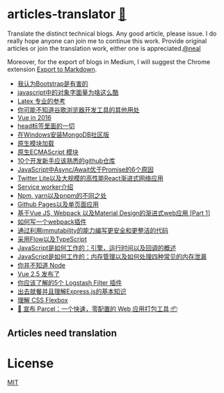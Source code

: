 # articles-translator [:memo:](https://github.com/neal1991/articles-translator/edit/master/README.md)
Translate the distinct technical blogs. Any good article, please issue. I do really hope anyone can join me to continue this work. Provide original articles or join the translation work, either one is appreciated.[@neal](mailto:bing@stu.ecnu.edu.cn)

Moreover, for the export of blogs in Medium, I will suggest the Chrome extension [Export to Markdown](https://chrome.google.com/webstore/detail/export-to-markdown/dodkihcbgpjblncjahodbnlgkkflliim?utm_source=chrome-ntp-icon&authuser=1).

* [我认为Bootstrap是有害的](https://github.com/neal1991/articles-translator/blob/master/Bootstrap_considered_harmful.md)
* [javascript中的对象字面量为啥这么酷](https://github.com/neal1991/articles-translator/blob/master/javascript%E4%B8%AD%E7%9A%84%E5%AF%B9%E8%B1%A1%E5%AD%97%E9%9D%A2%E9%87%8F%E4%B8%BA%E5%95%A5%E8%BF%99%E4%B9%88%E9%85%B7.md)
* [Latex 专业的参考](https://github.com/neal1991/articles-translator/blob/master/Latex%20%E4%B8%93%E4%B8%9A%E7%9A%84%E5%8F%82%E8%80%83.md)
* [你可能不知道谷歌浏览器开发工具的其他用处](https://github.com/neal1991/articles-translator/blob/master/%E4%BD%A0%E5%8F%AF%E8%83%BD%E4%B8%8D%E7%9F%A5%E9%81%93%E8%B0%B7%E6%AD%8C%E6%B5%8F%E8%A7%88%E5%99%A8%E5%BC%80%E5%8F%91%E5%B7%A5%E5%85%B7%E7%9A%84%E5%85%B6%E4%BB%96%E7%94%A8%E5%A4%84.md)
* [Vue in 2016](https://github.com/neal1991/articles-translator/blob/master/Vue%20in%C2%A02016.md)
* [head标签里面的一切](https://github.com/neal1991/articles-translator/blob/master/head%E6%A0%87%E7%AD%BE%E9%87%8C%E9%9D%A2%E7%9A%84%E4%B8%80%E5%88%87.md)
* [在Windows安装MongoDB社区版](https://github.com/neal1991/articles-translator/blob/master/mongodb%E5%AE%89%E8%A3%85.md)
* [原生模块加载](https://github.com/neal1991/articles-translator/blob/master/%E5%8E%9F%E7%94%9F%E6%A8%A1%E5%9D%97%E5%8A%A0%E8%BD%BD.md)
* [原生ECMAScript 模块](https://github.com/neal1991/articles-translator/blob/master/%E5%8E%9F%E7%94%9FECMAScript%20%E6%A8%A1%E5%9D%97.md)
* [10个开发新手应该熟悉的github仓库](https://github.com/neal1991/articles-translator/blob/master/10%E4%B8%AA%E5%BC%80%E5%8F%91%E6%96%B0%E6%89%8B%E5%BA%94%E8%AF%A5%E7%86%9F%E6%82%89%E7%9A%84github%E4%BB%93%E5%BA%93.md)
* [JavaScript中Async/Await优于Promise的6个原因](https://github.com/neal1991/articles-translator/blob/master/Javascript%E4%B8%ADAsync-Await%E4%BC%98%E4%BA%8EPromise%E7%9A%846%E4%B8%AA%E5%8E%9F%E5%9B%A0.md)
* [Twitter Lite以及大规模的高性能React渐进式网络应用](https://github.com/neal1991/articles-translator/blob/master/Twitter%20Lite%E4%BB%A5%E5%8F%8A%E5%A4%A7%E8%A7%84%E6%A8%A1%E7%9A%84%E9%AB%98%E6%80%A7%E8%83%BDReact%E6%B8%90%E8%BF%9B%E5%BC%8F%E7%BD%91%E7%BB%9C%E5%BA%94%E7%94%A8.md)
* [Service worker介绍](https://github.com/neal1991/articles-translator/blob/master/Service%20worker%E4%BB%8B%E7%BB%8D.md)
* [Npm, yarn以及pnpm的不同之处](https://github.com/neal1991/articles-translator/blob/master/Npm%2C%20yarn%E4%BB%A5%E5%8F%8Apnpm%E7%9A%84%E4%B8%8D%E5%90%8C%E4%B9%8B%E5%A4%84.md)
* [Github Pages以及单页面应用](https://github.com/neal1991/articles-translator/blob/master/Github%20Pages%E4%BB%A5%E5%8F%8A%E5%8D%95%E9%A1%B5%E9%9D%A2%E5%BA%94%E7%94%A8.md)
* [基于Vue JS, Webpack 以及Material Design的渐进式web应用 [Part 1]](https://github.com/neal1991/articles-translator/blob/master/%E5%9F%BA%E4%BA%8EVue%20JS%2C%20Webpack%20%E4%BB%A5%E5%8F%8AMaterial%20Design%E7%9A%84%E6%B8%90%E8%BF%9B%E5%BC%8Fweb%E5%BA%94%E7%94%A8%20%5BPart%201%5D.md)
* [如何写一个webpack插件](https://github.com/neal1991/articles-translator/blob/master/%E5%A6%82%E4%BD%95%E5%86%99%E4%B8%80%E4%B8%AAwebpack%E6%8F%92%E4%BB%B6.md)
* [通过利用immutability的能力编写更安全和更整洁的代码](https://github.com/neal1991/articles-translator/blob/master/%E9%80%9A%E8%BF%87%E5%88%A9%E7%94%A8immutability%E7%9A%84%E8%83%BD%E5%8A%9B%E7%BC%96%E5%86%99%E6%9B%B4%E5%AE%89%E5%85%A8%E5%92%8C%E6%9B%B4%E6%95%B4%E6%B4%81%E7%9A%84%E4%BB%A3%E7%A0%81.md)
* [采用Flow以及TypeScript](https://github.com/neal1991/articles-translator/blob/master/%E9%87%87%E7%94%A8Flow%E4%BB%A5%E5%8F%8ATypeScript.md)
* [JavaScript是如何工作的：引擎，运行时间以及回调的概述](https://github.com/neal1991/articles-translator/blob/master/JavaScript%E6%98%AF%E5%A6%82%E4%BD%95%E5%B7%A5%E4%BD%9C%E7%9A%84.md)
* [JavaScript是如何工作的：内存管理以及如何处理四种常见的内存泄漏](https://github.com/neal1991/articles-translator/blob/master/JavaScript%E6%98%AF%E5%A6%82%E4%BD%95%E5%B7%A5%E4%BD%9C%E7%9A%84%EF%BC%9A%E7%B3%BB%E5%88%97%E4%B8%89.md)
* [你并不知道 Node](https://github.com/neal1991/articles-translator/blob/master/%E4%BD%A0%E5%B9%B6%E4%B8%8D%E7%9F%A5%E9%81%93Node.md)
* [Vue 2.5 发布了](https://github.com/neal1991/articles-translator/blob/master/Vue%202.5%20%E5%8F%91%E5%B8%83%E4%BA%86.md)
* [你应该了解的5个 Logstash Filter 插件](https://github.com/neal1991/articles-translator/blob/master/%E4%BD%A0%E5%BA%94%E8%AF%A5%E4%BA%86%E8%A7%A3%E7%9A%845%E4%B8%AA%20Logstash%20Filter%20%E6%8F%92%E4%BB%B6.md)
* [出去就餐并且理解Express.js的基本知识](https://github.com/neal1991/articles-translator/blob/master/%E5%87%BA%E5%8E%BB%E5%B0%B1%E9%A4%90%E5%B9%B6%E4%B8%94%E7%90%86%E8%A7%A3Express.js%E7%9A%84%E5%9F%BA%E7%A1%80%E7%9F%A5%E8%AF%86.md)
* [理解 CSS Flexbox](https://github.com/neal1991/articles-translator/blob/master/%E7%90%86%E8%A7%A3CSS%20Flexbox.md)
* [🚀 宣布 Parcel：一个快速，零配置的 Web 应用打包工具 📦](https://github.com/neal1991/articles-translator/blob/master/%F0%9F%9A%80%20%E5%AE%A3%E5%B8%83%20Parcel%EF%BC%9A%E4%B8%80%E4%B8%AA%E5%BF%AB%E9%80%9F%EF%BC%8C%E9%9B%B6%E9%85%8D%E7%BD%AE%E7%9A%84%20Web%20%E5%BA%94%E7%94%A8%E6%89%93%E5%8C%85%E5%B7%A5%E5%85%B7%20%F0%9F%93%A6.md)

## Articles need translation

# License

[MIT](https://github.com/neal1991/articles-translator/blob/master/LICENSE)
